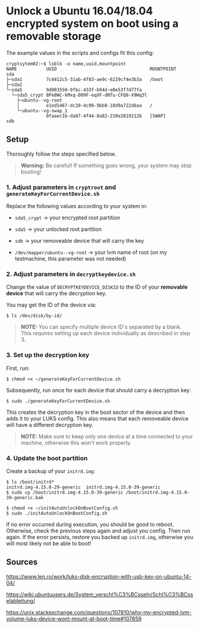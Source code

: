 # Unlock a Ubuntu 16.04/18.04 encrypted system on boot using a removable storage

The example values in the scripts and configs fit this config:

```shell
cryptsytem02:~$ lsblk -o name,uuid,mountpoint
NAME           UUID                                   MOUNTPOINT
sda
├─sda1         7c4412c5-31ab-4f83-ae9c-6229cf4e3b3a   /boot
├─sda2
└─sda5         9d003550-9fbc-433f-b94d-e0e53f7d77fa
  └─sda5_crypt 8Pe8WC-kMxq-D09F-eqXF-dNTu-CFQ8-X9Wq3l
    ├─ubuntu--vg-root
    │          e1ed5467-dc20-4c99-9bb8-18d9a722d6aa   /
    └─ubuntu--vg-swap_1
               0faaec1b-da87-4f44-8a82-210e2819212b   [SWAP]
sdb
```

## Setup

Thoroughly follow the steps specified below.

> **Warning:** Be careful! If something goes wrong, your system may stop booting!

### 1. Adjust parameters in `cryptroot` and `generateKeyForCurrentDevice.sh`

Replace the following values according to your system in:

- `sda5_crypt` -> your encrypted root partition

- `sda5` -> your unlocked root partition

- `sdb` -> your removeable device that will carry the key

- `/dev/mapper/ubuntu--vg-root` -> your lvm name of root (on my testmachine, this parameter was not needed)

### 2. Adjust parameters in `decryptkeydevice.sh`

Change the value of `DECRYPTKEYDEVICE_DISKID` to the ID of your **removable device** that will carry the decryption key.

You may get the ID of the device via:

```shell
$ ls /dev/disk/by-id/
```

> **NOTE:** You can specify multiple device ID's separated by a blank. This requires setting up each device individually as described in step 3.

### 3. Set up the decryption key

First, run:

```shell
$ chmod +x ~/generateKeyForCurrentDevice.sh
```

Subsequently, run once for each device that should carry a decryption key:

```shell
$ sudo ./generateKeyForCurrentDevice.sh
```

This creates the decryption key in the boot sector of the device and then adds it to your LUKS config. This also means that each removeable device will have a different decryption key.

> **NOTE:** Make sure to keep only one device at a time connected to your machine, otherwise this won't work properly.

### 4. Update the boot partition

Create a backup of your `initrd.img`:

```shell
$ ls /boot/initrd*
initrd.img-4.15.0-29-generic  initrd.img-4.15.0-39-generic
$ sudo cp /boot/initrd.img-4.15.0-39-generic /boot/initrd.img-4.15.0-39-generic.bak
```

```shell
$ chmod +x ~/initAutoUnlockOnBootConfig.sh
$ sudo ./initAutoUnlockOnBootConfig.sh
```

If no error occurred during execution, you should be good to reboot. Otherwise, check the previous steps again and adjust you config. Then run again. If the error persists, restore you backed up `initrd.img`, otherwise you will most likely not be able to boot!

## Sources

https://www.len.ro/work/luks-disk-encryption-with-usb-key-on-ubuntu-14-04/

https://wiki.ubuntuusers.de/System_verschl%C3%BCsseln/Schl%C3%BCsselableitung/

https://unix.stackexchange.com/questions/107810/why-my-encrypted-lvm-volume-luks-device-wont-mount-at-boot-time#107859
